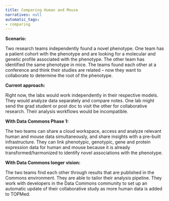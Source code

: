 ```yaml
---
title: Comparing Human and Mouse
narratives: null
automatic_tags:
- comparing
---
```

**Scenario:**

Two research teams independently found a novel phenotype. One team has
a patient cohort with the phenotype and are looking for a molecular
and genetic profile associated with the phenotype. The other team has
identified the same phenotype in mice. The teams found each other at a
conference and think their studies are related – now they want to
collaborate to determine the root of the phenotype.

**Current approach:**

Right now, the labs would work independently in their respective
models. They would analyze data separately and compare notes. One lab
might send the grad student or post doc to visit the other for
collaborative research. Their analysis workflows would be
incompatible.

**With Data Commons Phase 1:**

The two teams can share a cloud workspace, access and analyze relevant
human and mouse data simultaneously, and share insights with a
pre-built infrastructure. They can link phenotypic, genotypic, gene
and protein expression data for human and mouse because it is already
transformed/harmonized to identify novel associations with the
phenotype.

**With Data Commons longer vision:**

The two teams find each other through results that are published in
the Commons environment. They are able to tailor their analysis
pipeline. They work with developers in the Data Commons community to
set up an automatic update of their collaborative study as more human
data is added to TOPMed.
